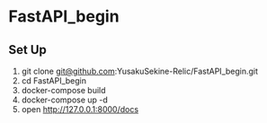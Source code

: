 # FastAPI_begin

## Set Up
1. git clone git@github.com:YusakuSekine-Relic/FastAPI_begin.git
1. cd FastAPI_begin
1. docker-compose build
1. docker-compose up -d
1. open http://127.0.0.1:8000/docs
